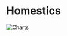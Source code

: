 ﻿# Homestics


![Charts](https://screenshotscdn.firefoxusercontent.com/images/1fe82c13-2032-4dfa-8b01-c110f827c102.png)
